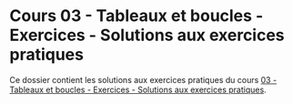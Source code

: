 # Cours 03 - Tableaux et boucles - Exercices - Solutions aux exercices pratiques

Ce dossier contient les solutions aux exercices pratiques du cours
[03 - Tableaux et boucles - Exercices - Solutions aux exercices pratiques](../../README.md).
